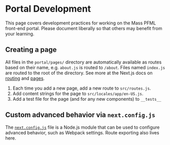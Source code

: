 # Portal Development

This page covers development practices for working on the Mass PFML front-end portal. Please document liberally so that others may benefit from your learning.

## Creating a page

All files in the `portal/pages/` directory are automatically available as routes based on their name, e.g. `about.js` is routed to `/about`. Files named `index.js` are routed to the root of the directory. See more at the Next.js docs on [routing](https://nextjs.org/docs/routing/introduction) and [pages](https://nextjs.org/docs/basic-features/pages).

1. Each time you add a new page, add a new route to `src/routes.js`.
2. Add content strings for the page to `src/locales/app/en-US.js`.
3. Add a test file for the page (and for any new components) to `__tests__`

## Custom advanced behavior via `next.config.js`

The [`next.config.js`](https://nextjs.org/docs/api-reference/next.config.js/introduction) file is a Node.js module that can be used to configure advanced behavior, such as Webpack settings. Route exporting also lives here.
